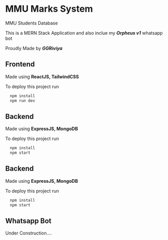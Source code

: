 
# MMU Marks System

MMU Students Database

This is a MERN Stack Application and also inclue my ***Orpheus v1*** whatsapp bot

Proudly Made by ***GGRiviya***


## Frontend
Made using **ReactJS, TailwindCSS**

To deploy this project run

```bash
  npm install
  npm run dev
```


## Backend
Made using **ExpressJS, MongoDB**

To deploy this project run

```bash
  npm install
  npm start
```


## Backend
Made using **ExpressJS, MongoDB**

To deploy this project run

```bash
  npm install
  npm start
```


## Whatsapp Bot
Under Construction....

